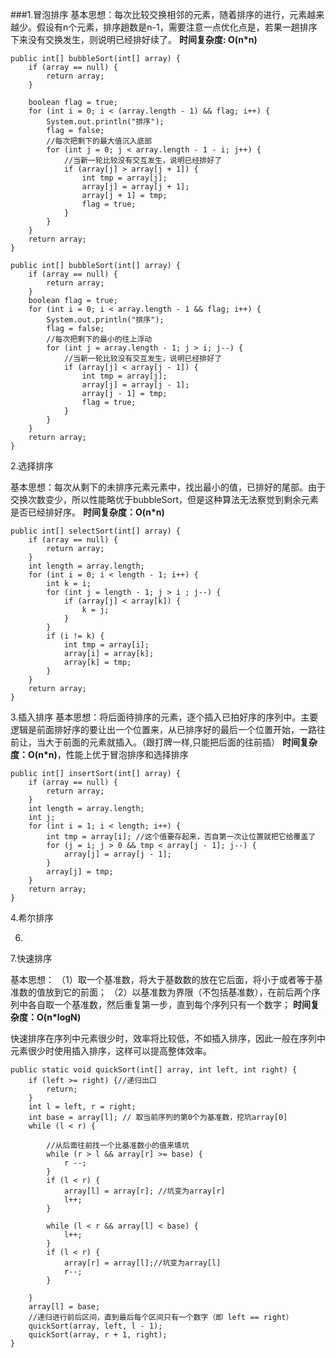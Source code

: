 ###1.冒泡排序
基本思想：每次比较交换相邻的元素，随着排序的进行，元素越来越少。假设有n个元素，排序趟数是n-1，需要注意一点优化点是，若果一趟排序下来没有交换发生，则说明已经排好续了。
**时间复杂度: O(n*n)**

```
public int[] bubbleSort(int[] array) {
    if (array == null) {
        return array;
    }

    boolean flag = true;
    for (int i = 0; i < (array.length - 1) && flag; i++) {
        System.out.println("排序");
        flag = false;
        //每次把剩下的最大值沉入底部
        for (int j = 0; j < array.length - 1 - i; j++) {
            //当新一轮比较没有交互发生，说明已经排好了
            if (array[j] > array[j + 1]) {
                int tmp = array[j];
                array[j] = array[j + 1];
                array[j + 1] = tmp;
                flag = true;
            }
        }
    }
    return array;
}

public int[] bubbleSort(int[] array) {
    if (array == null) {
        return array;
    }
    boolean flag = true;
    for (int i = 0; i < array.length - 1 && flag; i++) {
        System.out.println("排序");
        flag = false;
        //每次把剩下的最小的往上浮动
        for (int j = array.length - 1; j > i; j--) {
            //当新一轮比较没有交互发生，说明已经排好了
            if (array[j] < array[j - 1]) {
                int tmp = array[j];
                array[j] = array[j - 1];
                array[j - 1] = tmp;
                flag = true;
            }
        }
    }
    return array;
}
```

2.选择排序

基本思想：每次从剩下的未排序元素元素中，找出最小的值，已排好的尾部。由于交换次数变少，所以性能略优于bubbleSort，但是这种算法无法察觉到剩余元素是否已经排好序。
**时间复杂度：O(n*n)**

```
public int[] selectSort(int[] array) {
    if (array == null) {
        return array;
    }
    int length = array.length;
    for (int i = 0; i < length - 1; i++) {
        int k = i;
        for (int j = length - 1; j > i ; j--) {
            if (array[j] < array[k]) {
                k = j;
            }
        }
        if (i != k) {
            int tmp = array[i];
            array[i] = array[k];
            array[k] = tmp;
        }
    }
    return array;
}
```

3.插入排序
基本思想：将后面待排序的元素，逐个插入已拍好序的序列中。主要逻辑是前面排好序的要让出一个位置来，从已排序好的最后一个位置开始，一路往前让，当大于前面的元素就插入。（跟打牌一样,只能把后面的往前插）
**时间复杂度：O(n*n)**，性能上优于冒泡排序和选择排序
```
public int[] insertSort(int[] array) {
    if (array == null) {
        return array;
    }
    int length = array.length;
    int j;
    for (int i = 1; i < length; i++) {
        int tmp = array[i]; //这个值要存起来，否自第一次让位置就把它给覆盖了
        for (j = i; j > 0 && tmp < array[j - 1]; j--) {
            array[j] = array[j - 1];
        }
        array[j] = tmp;
    }
    return array;
}
```
4.希尔排序

6.

7.快速排序

基本思想：
（1）取一个基准数，将大于基数数的放在它后面，将小于或者等于基准数的值放到它的前面；
（2）以基准数为界限（不包括基准数），在前后两个序列中各自取一个基准数，然后重复第一步，直到每个序列只有一个数字；
**时间复杂度：O(n*logN)**

快速排序在序列中元素很少时，效率将比较低，不如插入排序，因此一般在序列中元素很少时使用插入排序，这样可以提高整体效率。

```
public static void quickSort(int[] array, int left, int right) {
    if (left >= right) {//递归出口
        return; 
    }
    int l = left, r = right;
    int base = array[l]; // 取当前序列的第0个为基准数，挖坑array[0]
    while (l < r) {

        //从后面往前找一个比基准数小的值来填坑
        while (r > l && array[r] >= base) {
            r --;
        }
        if (l < r) {
            array[l] = array[r]; //坑变为array[r]
            l++;
        }

        while (l < r && array[l] < base) {
            l++;
        }
        if (l < r) {
            array[r] = array[l];//坑变为array[l]
            r--;
        }

    }
    array[l] = base;
    //递归进行前后区间，直到最后每个区间只有一个数字（即 left == right）
    quickSort(array, left, l - 1); 
    quickSort(array, r + 1, right);
}
```
